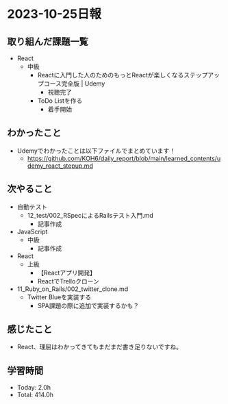 # 2023-10-25日報

## 取り組んだ課題一覧
* React
  * 中級
    * Reactに入門した人のためのもっとReactが楽しくなるステップアップコース完全版 | Udemy
      * 視聴完了
    * ToDo Listを作る
      * 着手開始

## わかったこと
* Udemyでわかったことは以下ファイルでまとめています！
  * https://github.com/KOH6/daily_report/blob/main/learned_contents/udemy_react_stepup.md

## 次やること
* 自動テスト
  * 12_test/002_RSpecによるRailsテスト入門.md
    * 記事作成
* JavaScript
  * 中級
    * 記事作成
* React
  * 上級
    * 【Reactアプリ開発】
    * ReactでTrelloクローン
* 11_Ruby_on_Rails/002_twitter_clone.md
  * Twitter Blueを実装する
    * SPA課題の際に追加で実装するかも？

## 感じたこと
* React、理屈はわかってきてもまだまだ書き足りないですね。

## 学習時間
* Today: 2.0h
* Total: 414.0h
